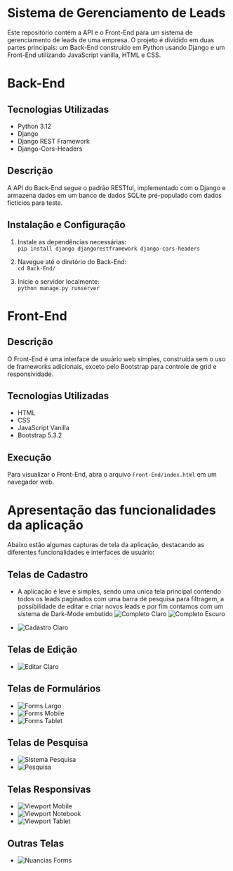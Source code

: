 # Sistema de Gerenciamento de Leads
Este repositório contém a API e o Front-End para um sistema de gerenciamento de leads de uma empresa. O projeto é dividido em duas partes principais: um Back-End construído em Python usando Django e um Front-End utilizando JavaScript vanilla, HTML e CSS.

# Back-End
## Tecnologias Utilizadas
* Python 3.12
* Django
* Django REST Framework
* Django-Cors-Headers

## Descrição
A API do Back-End segue o padrão RESTful, implementado com o Django e armazena dados em um banco de dados SQLite pré-populado com dados fictícios para teste.

## Instalação e Configuração
1. Instale as dependências necessárias:  
```pip install django djangorestframework django-cors-headers```

2. Navegue até o diretório do Back-End:  
```cd Back-End/```

3. Inicie o servidor localmente:  
```python manage.py runserver```

# Front-End

## Descrição
O Front-End é uma interface de usuário web simples, construída sem o uso de frameworks adicionais, exceto pelo Bootstrap para controle de grid e responsividade.

## Tecnologias Utilizadas
* HTML
* CSS
* JavaScript Vanilla
* Bootstrap 5.3.2

## Execução
Para visualizar o Front-End, abra o arquivo `Front-End/index.html` em um navegador web.

# Apresentação das funcionalidades da aplicação
Abaixo estão algumas capturas de tela da aplicação, destacando as diferentes funcionalidades e interfaces de usuário:

## Telas de Cadastro
- A aplicação é leve e simples, sendo uma unica tela principal contendo todos os leads paginados com uma barra de pesquisa para filtragem, a possibilidade de editar e criar novos leads e por fim contamos com um sistema de Dark-Mode embutido
![Completo Claro](Prints/completo_claro.png)
![Completo Escuro](Prints/completo_escuro.png)


- ![Cadastro Claro](Prints/cadastro_claro.png)

## Telas de Edição
- ![Editar Claro](Prints/editar_claro.png)

## Telas de Formulários
- ![Forms Largo](Prints/forms_largo.png)
- ![Forms Mobile](Prints/forms_mobile.png)
- ![Forms Tablet](Prints/forms_tablet.png)

## Telas de Pesquisa
- ![Sistema Pesquisa](Prints/sistema_pesquisa.png)
- ![Pesquisa](Prints/pesquisa.png)

## Telas Responsivas
- ![Viewport Mobile](Prints/viewport_mobile.png)
- ![Viewport Notebook](Prints/viewport_notebook.png)
- ![Viewport Tablet](Prints/viewport_tablet.png)

## Outras Telas
- ![Nuancias Forms](Prints/nuancias_forms.png)
